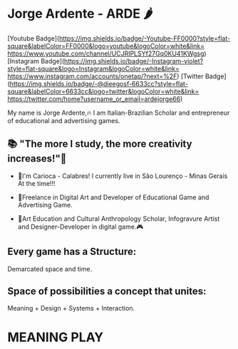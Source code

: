 # Jorge Ardente - ARDE 🌶️

[Youtube Badge](https://img.shields.io/badge/-Youtube-FF0000?style=flat-square&labelColor=FF0000&logo=youtube&logoColor=white&link=
https://www.youtube.com/channel/UCJRIPLSYf27Gq0KU41KWgsg)
[Instagram Badge](https://img.shields.io/badge/-Instagram-violet?style=flat-square&logo=Instagram&logoColor=white&link=
https://www.instagram.com/accounts/onetap/?next=%2F)
[Twitter Badge](https://img.shields.io/badge/-@dieegosf-6633cc?style=flat-square&labelColor=6633cc&logo=twitter&logoColor=white&link=
https://twitter.com/home?username_or_email=ardejorge66) 


My name is Jorge Ardente,🔥 I am Italian-Brazilian Scholar and entrepreneur of educational and advertising games.

## 📚 "The more I study, the more creativity increases!"🧠

- 💪I'm Carioca - Calabres! I currently live in São Lourenço - Minas Gerais At the time!!!

- 🎲Freelance in Digital Art and Developer of Educational Game and Advertising Game.

- 🎨Art Education and Cultural Anthropology Scholar, Infogravure Artist and Designer-Developer in digital game.🎮

## Every game has a Structure:
   Demarcated space and time.
   
## Space of possibilities a concept that unites:
   Meaning + Design + Systems + Interaction.
   
# **MEANING PLAY**








